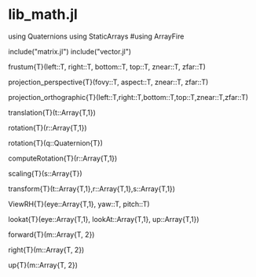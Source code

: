 # lib_math.jl

using Quaternions
using StaticArrays
#using ArrayFire

include("matrix.jl")
include("vector.jl")

frustum{T}(left::T, right::T, bottom::T, top::T, znear::T, zfar::T)

projection_perspective{T}(fovy::T, aspect::T, znear::T, zfar::T)

projection_orthographic{T}(left::T,right::T,bottom::T,top::T,znear::T,zfar::T)

translation{T}(t::Array{T,1})

rotation{T}(r::Array{T,1})

rotation{T}(q::Quaternion{T})

computeRotation{T}(r::Array{T,1})

scaling{T}(s::Array{T})

transform{T}(t::Array{T,1},r::Array{T,1},s::Array{T,1})

ViewRH{T}(eye::Array{T,1}, yaw::T, pitch::T)

lookat{T}(eye::Array{T,1}, lookAt::Array{T,1}, up::Array{T,1})

forward{T}(m::Array{T, 2})

right{T}(m::Array{T, 2})

up{T}(m::Array{T, 2})

